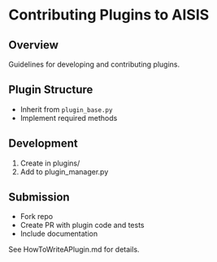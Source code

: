 # Contributing Plugins to AISIS

## Overview
Guidelines for developing and contributing plugins.

## Plugin Structure
- Inherit from `plugin_base.py`
- Implement required methods

## Development
1. Create in plugins/
2. Add to plugin_manager.py

## Submission
- Fork repo
- Create PR with plugin code and tests
- Include documentation

See HowToWriteAPlugin.md for details.